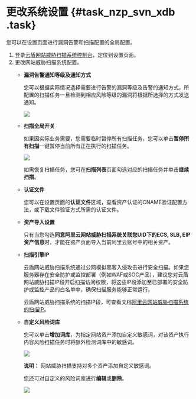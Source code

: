# 更改系统设置 {#task_nzp_svn_xdb .task}

您可以在设置页面进行漏洞告警和扫描配置的全局配置。

1.  登录[云盾网站威胁扫描系统控制台](https://yundun.console.aliyun.com/?p=avds)，定位到设置页面。 
2.  更改网站威胁扫描系统配置。 
    -   **漏洞告警通知等级及通知方式**

        您可以根据实际情况选择需要进行告警的漏洞等级及告警的通知方式，所配置的扫描任务一旦检测到相应风险等级的漏洞将根据所选择的方式发送通知。

        ![](http://static-aliyun-doc.oss-cn-hangzhou.aliyuncs.com/assets/img/13740/15380670207254_zh-CN.png)

    -   **扫描全局开关**

        如果因实际业务需要，您需要临时暂停所有扫描任务，您可以单击**暂停所有扫描**一键暂停当前所有正在执行的扫描任务。

        ![](http://static-aliyun-doc.oss-cn-hangzhou.aliyuncs.com/assets/img/13740/153806702013039_zh-CN.png)

        如需恢复扫描任务，您可在**扫描列表**页面勾选对应的扫描任务并单击**继续扫描**。

    -   **认证文件**

        您可以在设置页面的**认证文件**区域，查看资产认证的CNAME验证配置方法，或下载文件验证方式所需的认证文件。

    -   **资产导入设置**

        只有当您勾选**同意阿里云网站威胁扫描系统关联您UID下的ECS, SLB, EIP资产信息**时，才能在资产页面导入当前阿里云账号中的相关资产。

    -   **扫描引擎IP**

        云盾网站威胁扫描系统通过公网模拟黑客入侵攻击进行安全扫描。如果您服务器存在安全防护或监控部署（例如WAF或SOC产品），建议您对云盾网站威胁扫描IP段开启扫描访问权限，将这些IP段添加至已部署的安全防护或监控产品的白名单中，确保扫描服务能够正常运行。

        云盾网站威胁扫描系统的扫描IP段，可查看文档[阿里云网站威胁扫描系统的扫描IP](../../../../intl.zh-CN/常见问题/阿里云网站威胁扫描系统的扫描IP有哪些.md#)。

    -   **自定义风险词库**

        您可以单击**增加词库**，为指定网站资产添加自定义敏感词，对该资产执行内容风险扫描任务时将额外检测词库中的敏感词。

        ![](http://static-aliyun-doc.oss-cn-hangzhou.aliyuncs.com/assets/img/13740/153806702013037_zh-CN.png)

        **说明：** 网站威胁扫描支持对多个资产添加自定义敏感词。

        您还可对自定义的风险词库进行**编辑**或**删除**。

        ![](http://static-aliyun-doc.oss-cn-hangzhou.aliyuncs.com/assets/img/13740/153806702013038_zh-CN.png)


